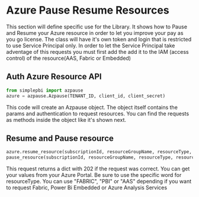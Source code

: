 # Azure Pause Resume Resources

This section will define specific use for the Library. It shows how to Pause and Resume your Azure resource in order to let you improve your pay as you go license.
The class will have it's own token and login that is restricted to use Service Principal only.
In order to let the Service Principal take adventage of this requests you must first add the add it to the IAM (access control) of the resource(AAS, Fabric or Embedded)

## Auth Azure Resource API 
```python
from simplepbi import azpause
azure = azpause.Azpause(TENANT_ID, client_id, client_secret)
```
This code will create an Azpause object. The object itself contains the params and authentication to request resources. You can find the requests as methods inside the object like it's shown next.

## Resume and Pause resource
```python
azure.resume_resource(subscriptionId, resourceGroupName, resourceType, resourceName)
pause_resource(subscriptionId, resourceGroupName, resourceType, resourceName)
```
This request returns a dict with 202 if the request was correct. You can get your values from your Azure Portal.
Be sure to use the specific word for resourceType. You can use "FABRIC", "PBI" or "AAS" depending if you want to request Fabric, Power Bi Embedded or Azure Analysis Services